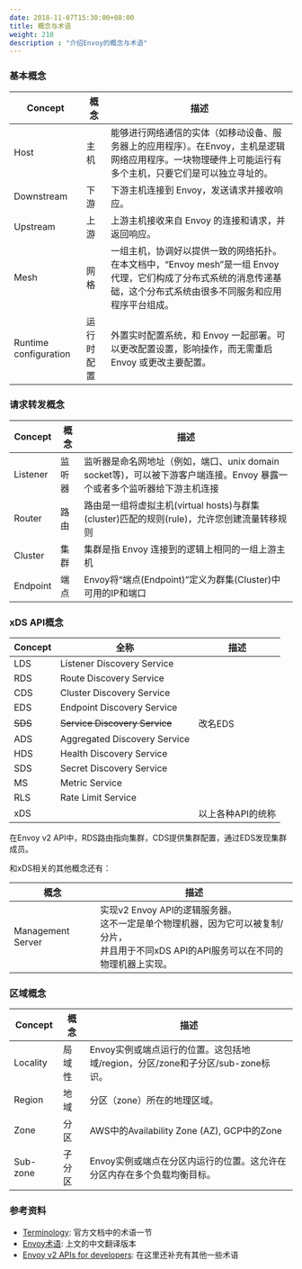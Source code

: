 ```yaml
---
date: 2018-11-07T15:30:00+08:00
title: 概念与术语
weight: 210
description : "介绍Envoy的概念与术语"
---
```


### 基本概念

| Concept               | 概念       | 描述                                                         |
| --------------------- | ---------- | ------------------------------------------------------------ |
| Host                  | 主机       | 能够进行网络通信的实体（如移动设备、服务器上的应用程序）。在Envoy，主机是逻辑网络应用程序。一块物理硬件上可能运行有多个主机，只要它们是可以独立寻址的。 |
| Downstream            | 下游       | 下游主机连接到 Envoy，发送请求并接收响应。                   |
| Upstream              | 上游       | 上游主机接收来自 Envoy 的连接和请求，并返回响应。            |
| Mesh                  | 网格       | 一组主机，协调好以提供一致的网络拓扑。在本文档中，“Envoy mesh”是一组 Envoy 代理，它们构成了分布式系统的消息传递基础，这个分布式系统由很多不同服务和应用程序平台组成。 |
| Runtime configuration | 运行时配置 | 外置实时配置系统，和 Envoy 一起部署。可以更改配置设置，影响操作，而无需重启 Envoy 或更改主要配置。 |

### 请求转发概念

| Concept  | 概念   | 描述                                                         |
| -------- | ------ | ------------------------------------------------------------ |
| Listener | 监听器 | 监听器是命名网地址（例如，端口、unix domain socket等)，可以被下游客户端连接。Envoy 暴露一个或者多个监听器给下游主机连接 |
| Router   | 路由   | 路由是一组将虚拟主机(virtual hosts)与群集(cluster)匹配的规则(rule)，允许您创建流量转移规则 |
| Cluster  | 集群   | 集群是指 Envoy 连接到的逻辑上相同的一组上游主机              |
| Endpoint | 端点   | Envoy将“端点(Endpoint)”定义为群集(Cluster)中可用的IP和端口   |

### xDS API概念

| Concept | 全称                          | 描述              |
| ------- | ----------------------------- | ----------------- |
| LDS     | Listener Discovery Service    |                   |
| RDS     | Route Discovery Service       |                   |
| CDS     | Cluster Discovery Service     |                   |
| EDS     | Endpoint Discovery Service    |                   |
| ~~SDS~~ | ~~Service Discovery Service~~ | 改名EDS           |
| ADS     | Aggregated Discovery Service  |                   |
| HDS     | Health Discovery Service      |                   |
| SDS     | Secret Discovery Service      |                   |
| MS      | Metric Service                |                   |
| RLS     | Rate Limit Service            |                   |
| xDS     |                               | 以上各种API的统称 |

在Envoy v2 API中，RDS路由指向集群，CDS提供集群配置，通过EDS发现集群成员。

和xDS相关的其他概念还有：

| 概念              | 描述                                                         |
| ----------------- | ------------------------------------------------------------ |
| Management Server | 实现v2 Envoy API的逻辑服务器。<br/>这不一定是单个物理机器，因为它可以被复制/分片，<br/>并且用于不同xDS API的API服务可以在不同的物理机器上实现。 |

### 区域概念

| Concept  | 概念   | 描述                                                         |
| -------- | ------ | ------------------------------------------------------------ |
| Locality | 局域性 | Envoy实例或端点运行的位置。这包括地域/region，分区/zone和子分区/sub-zone标识。 |
| Region   | 地域   | 分区（zone）所在的地理区域。                                 |
| Zone     | 分区   | AWS中的Availability Zone (AZ), GCP中的Zone                   |
| Sub-zone | 子分区 | Envoy实例或端点在分区内运行的位置。这允许在分区内存在多个负载均衡目标。 |

### 参考资料

- [Terminology](https://www.envoyproxy.io/docs/envoy/latest/intro/arch_overview/terminology): 官方文档中的术语一节
- [Envoy术语](http://www.servicemesher.com/envoy/intro/arch_overview/terminology.html): 上文的中文翻译版本
- [Envoy v2 APIs for developers](https://github.com/envoyproxy/data-plane-api/blob/master/API_OVERVIEW.md): 在这里还补充有其他一些术语

